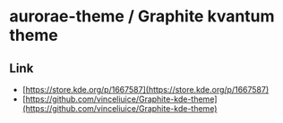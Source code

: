 

# aurorae-theme / Graphite kvantum theme


## Link

* [https://store.kde.org/p/1667587](https://store.kde.org/p/1667587)
* [https://github.com/vinceliuice/Graphite-kde-theme](https://github.com/vinceliuice/Graphite-kde-theme)
